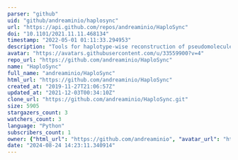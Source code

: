 ```yaml
---
parser: "github"
uid: "github/andreaminio/haplosync"
url: "https://api.github.com/repos/andreaminio/HaploSync"
doi: "10.1101/2021.11.11.468134"
timestamp: "2022-05-01 01:11:33.294953"
description: "Tools for haplotype-wise reconstruction of pseudomolecules"
avatar: "https://avatars.githubusercontent.com/u/33559900?v=4"
repo_url: "https://github.com/andreaminio/HaploSync"
name: "HaploSync"
full_name: "andreaminio/HaploSync"
html_url: "https://github.com/andreaminio/HaploSync"
created_at: "2019-11-27T21:06:57Z"
updated_at: "2021-12-03T00:34:10Z"
clone_url: "https://github.com/andreaminio/HaploSync.git"
size: 5905
stargazers_count: 3
watchers_count: 3
language: "Python"
subscribers_count: 1
owner: {"html_url": "https://github.com/andreaminio", "avatar_url": "https://avatars.githubusercontent.com/u/33559900?v=4", "login": "andreaminio", "type": "User"}
date: "2024-08-24 14:23:11.340914"
---
```

